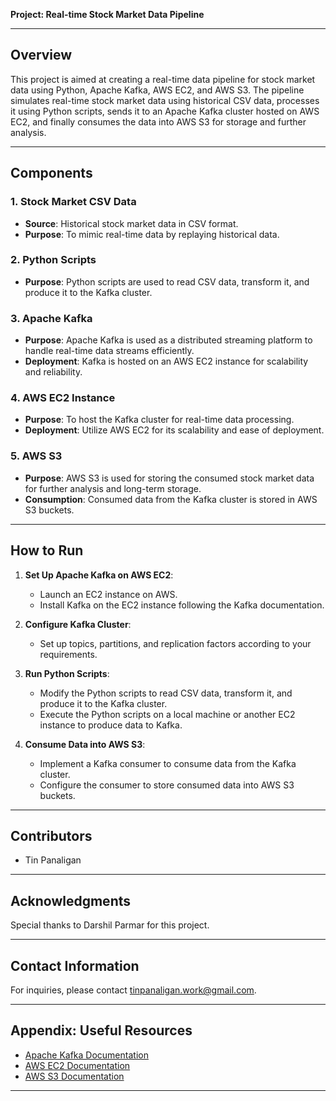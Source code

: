 **Project: Real-time Stock Market Data Pipeline**

---

## Overview

This project is aimed at creating a real-time data pipeline for stock market data using Python, Apache Kafka, AWS EC2, and AWS S3. The pipeline simulates real-time stock market data using historical CSV data, processes it using Python scripts, sends it to an Apache Kafka cluster hosted on AWS EC2, and finally consumes the data into AWS S3 for storage and further analysis.

---

## Components

### 1. Stock Market CSV Data

- **Source**: Historical stock market data in CSV format.
- **Purpose**: To mimic real-time data by replaying historical data.

### 2. Python Scripts

- **Purpose**: Python scripts are used to read CSV data, transform it, and produce it to the Kafka cluster.

### 3. Apache Kafka

- **Purpose**: Apache Kafka is used as a distributed streaming platform to handle real-time data streams efficiently.
- **Deployment**: Kafka is hosted on an AWS EC2 instance for scalability and reliability.

### 4. AWS EC2 Instance

- **Purpose**: To host the Kafka cluster for real-time data processing.
- **Deployment**: Utilize AWS EC2 for its scalability and ease of deployment.

### 5. AWS S3

- **Purpose**: AWS S3 is used for storing the consumed stock market data for further analysis and long-term storage.
- **Consumption**: Consumed data from the Kafka cluster is stored in AWS S3 buckets.

---

## How to Run

1. **Set Up Apache Kafka on AWS EC2**:
   - Launch an EC2 instance on AWS.
   - Install Kafka on the EC2 instance following the Kafka documentation.

2. **Configure Kafka Cluster**:
   - Set up topics, partitions, and replication factors according to your requirements.

3. **Run Python Scripts**:
   - Modify the Python scripts to read CSV data, transform it, and produce it to the Kafka cluster.
   - Execute the Python scripts on a local machine or another EC2 instance to produce data to Kafka.

4. **Consume Data into AWS S3**:
   - Implement a Kafka consumer to consume data from the Kafka cluster.
   - Configure the consumer to store consumed data into AWS S3 buckets.

---

## Contributors

- Tin Panaligan

---

## Acknowledgments

Special thanks to Darshil Parmar for this project.

---

## Contact Information

For inquiries, please contact tinpanaligan.work@gmail.com.

---

## Appendix: Useful Resources

- [Apache Kafka Documentation](https://kafka.apache.org/documentation/)
- [AWS EC2 Documentation](https://docs.aws.amazon.com/ec2/index.html)
- [AWS S3 Documentation](https://docs.aws.amazon.com/s3/index.html)

---
